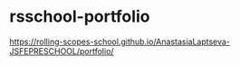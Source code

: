 # rsschool-portfolio
https://rolling-scopes-school.github.io/AnastasiaLaptseva-JSFEPRESCHOOL/portfolio/
